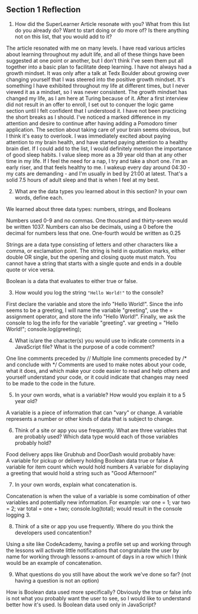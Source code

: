 ## Section 1 Reflection

1. How did the SuperLearner Article resonate with you? What from this list do you already do? Want to start doing or do more of? Is there anything not on this list, that you would add to it?

The article resonated with me on many levels. I have read various articles about learning throughout my adult life, and all of these things have been suggested at one point or another, but I don't think I've seen them put all together into a basic plan to facilitate deep learning.
I have not always had a growth mindset. It was only after a talk at Tedx Boulder about growing over changing yourself that I was steered into the positive growth mindset. It's something I have exhibited throughout my life at different times, but I never viewed it as a mindset, so I was never consistent. The growth mindset has changed my life, as I am here at Turing because of it. After a first interview did not result in an offer to enroll, I set out to conquer the logic game section until I felt confident that I understood it.
I have not been practicing the short breaks as I should. I've noticed a marked difference in my attention and desire to continue after having adding a Pomodoro timer application.
The section about taking care of your brain seems obvious, but I think it's easy to overlook. I was immediately excited about paying attention to my brain health, and have started paying attention to a healthy brain diet.
If I could add to the list, I would definitely mention the importance of good sleep habits. I value sleep more as a 39 year old than at any other time in my life. If I feel the need for a nap, I try and take a short one. I'm an early riser, and that feels healthy to me. I wakeup every day around 04:30 - my cats are demanding - and I'm usually in bed by 21:00 at latest. That's a solid 7.5 hours of adult sleep and that is when I feel at my best.

2. What are the data types you learned about in this section? In your own words, define each.

We learned about three data types: numbers, strings, and Booleans

Numbers used 0-9 and no commas. One thousand and thirty-seven would be written 1037. Numbers can also be decimals, using a 0 before the decimal for numbers less that one. One-fourth would be written as 0.25

Strings are a data type consisting of letters and other characters like a comma, or exclamation point. The string is held in quotation marks, either double OR single, but the opening and closing quote must match. You cannot have a string that starts with a single quote and ends in a double quote or vice versa.

Boolean is a data that evaluates to either true or false.

3. How would you log the string `"Hello World!"` to the console?

First declare the variable and store the info "Hello World!". Since the info seems to be a greeting, I will name the variable "greeting", use the = assignment operator, and store the info "Hello World!". Finally, we ask the console to log the info for the variable "greeting".
var greeting = "Hello World!";
console.log(greeting);

4. What is/are the character(s) you would use to indicate comments in a JavaScript file? What is the purpose of a code comment?

One line comments preceded by //
Multiple line comments preceded by /* and conclude with */
Comments are used to make notes about your code, what it does, and which make your code easier to read and help others and yourself understand your code, or it could indicate that changes may need to be made to the code in the future.

5. In your own words, what is a variable? How would you explain it to a 5 year old?

A variable is a piece of information that can "vary" or change. A variable represents a number or other kinds of data that is subject to change.

6. Think of a site or app you use frequently. What are three variables that are probably used? Which data type would each of those variables probably hold?

Food delivery apps like Grubhub and DoorDash would probably have:  
A variable for pickup or delivery holding Boolean data true or false
A variable for item count which would hold numbers
A variable for displaying a greeting that would hold a string such as "Good Afternoon!"

7. In your own words, explain what concatenation is.

Concatenation is when the value of a variable is some combination of other variables and potentially new information.
For example: var one = 1; var two = 2; var total = one + two;
console.log(total); would result in the console logging 3.

8. Think of a site or app you use frequently. Where do you think the developers used concatention?

Using a site like CodeAcademy, having a profile set up and working through the lessons will activate little notifications that congratulate the user by name for working through lessons x-amount of days in a row which I think would be an example of concatenation.

9. What questions do you still have about the work we've done so far? (not having a question is not an option)

How is Boolean data used more specifically? Obviously the true or false info is not what you probably want the user to see, so I would like to understand better how it's used. Is Boolean data used only in JavaScript?
